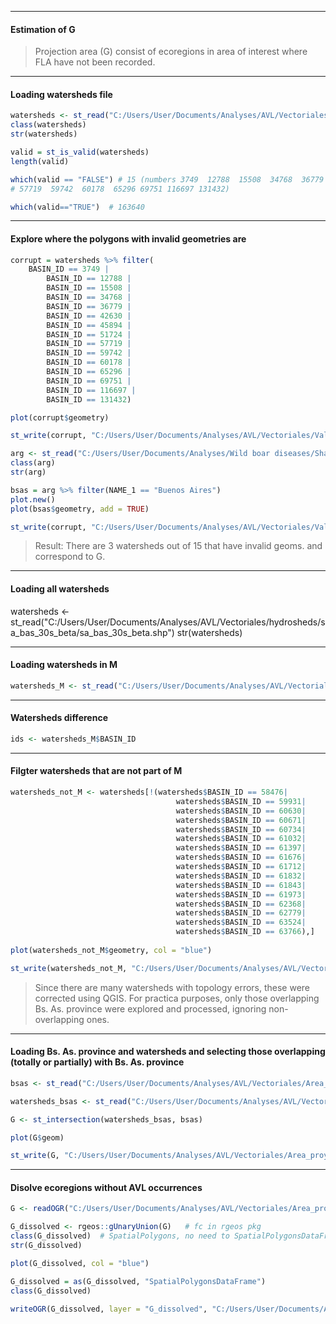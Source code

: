 ----
#### Estimation of G
>Projection area (G) consist of ecoregions in area of interest where FLA have not been recorded.

----
#### Loading watersheds file 

```r
watersheds <- st_read("C:/Users/User/Documents/Analyses/AVL/Vectoriales/hydrosheds/sa_bas_30s_beta")
class(watersheds)
str(watersheds)

valid = st_is_valid(watersheds)
length(valid)

which(valid == "FALSE") # 15 (numbers 3749  12788  15508  34768  36779  42630  45894  51724  
# 57719  59742  60178  65296 69751 116697 131432)

which(valid=="TRUE")  # 163640
```

----
#### Explore where the polygons with invalid geometries are

```r
corrupt = watersheds %>% filter(
    BASIN_ID == 3749 | 
        BASIN_ID == 12788 | 
        BASIN_ID == 15508 |
        BASIN_ID == 34768 |
        BASIN_ID == 36779 |
        BASIN_ID == 42630 |
        BASIN_ID == 45894 |
        BASIN_ID == 51724 |
        BASIN_ID == 57719 |
        BASIN_ID == 59742 |
        BASIN_ID == 60178 |
        BASIN_ID == 65296 |
        BASIN_ID == 69751 |
        BASIN_ID == 116697 |
        BASIN_ID == 131432)  

plot(corrupt$geometry)

st_write(corrupt, "C:/Users/User/Documents/Analyses/AVL/Vectoriales/Valid watersheds/Corrupt_watersheds.gpkg", driver = "gpkg")

arg <- st_read("C:/Users/User/Documents/Analyses/Wild boar diseases/Shapefiles/ARG_adm/ARG_adm2.shp")
class(arg)
str(arg)

bsas = arg %>% filter(NAME_1 == "Buenos Aires")
plot.new()
plot(bsas$geometry, add = TRUE)

st_write(corrupt, "C:/Users/User/Documents/Analyses/AVL/Vectoriales/Valid watersheds/Bs_As.gpkg", driver = "gpkg")
```

>Result: There are 3 watersheds out of 15 that have invalid geoms. and correspond to G.

----
#### Loading all watersheds

watersheds <- st_read("C:/Users/User/Documents/Analyses/AVL/Vectoriales/hydrosheds/sa_bas_30s_beta/sa_bas_30s_beta.shp")
str(watersheds)

----
#### Loading watersheds in M

```r
watersheds_M <- st_read("C:/Users/User/Documents/Analyses/AVL/Vectoriales/Area_calibracion/Watersheds_AVL.gpkg")
```

----
#### Watersheds difference

```r
ids <- watersheds_M$BASIN_ID
```

----
#### Filgter watersheds that are not part of M

```r
watersheds_not_M <- watersheds[!(watersheds$BASIN_ID == 58476|
                                     watersheds$BASIN_ID == 59931|
                                     watersheds$BASIN_ID == 60630|
                                     watersheds$BASIN_ID == 60671|
                                     watersheds$BASIN_ID == 60734|
                                     watersheds$BASIN_ID == 61032|
                                     watersheds$BASIN_ID == 61397|
                                     watersheds$BASIN_ID == 61676|
                                     watersheds$BASIN_ID == 61712|
                                     watersheds$BASIN_ID == 61832|
                                     watersheds$BASIN_ID == 61843|
                                     watersheds$BASIN_ID == 61973|
                                     watersheds$BASIN_ID == 62368|
                                     watersheds$BASIN_ID == 62779|
                                     watersheds$BASIN_ID == 63524|
                                     watersheds$BASIN_ID == 63766),] 
    
plot(watersheds_not_M$geometry, col = "blue")

st_write(watersheds_not_M, "C:/Users/User/Documents/Analyses/AVL/Vectoriales/Valid watersheds/Watersheds_not_M.gpkg", driver = "gpkg")
```

>Since there are many watersheds with topology errors, these were corrected using QGIS. For practica purposes, only those overlapping Bs. As. province were explored and processed, ignoring non-overlapping ones. 

----
#### Loading Bs. As. province and watersheds and selecting those overlapping (totally or partially) with Bs. As. province

```r
bsas <- st_read("C:/Users/User/Documents/Analyses/AVL/Vectoriales/Area_calibracion/Bs.As_province.gpkg")

watersheds_bsas <- st_read("C:/Users/User/Documents/Analyses/AVL/Vectoriales/Watersheds/Watersheds_not_M_subset.gpkg")

G <- st_intersection(watersheds_bsas, bsas)

plot(G$geom)

st_write(G, "C:/Users/User/Documents/Analyses/AVL/Vectoriales/Area_proyeccion/G.gpkg")
```

----
#### Disolve ecoregions without AVL occurrences

```r
G <- readOGR("C:/Users/User/Documents/Analyses/AVL/Vectoriales/Area_proyeccion/G.gpkg")

G_dissolved <- rgeos::gUnaryUnion(G)   # fc in rgeos pkg
class(G_dissolved)  # SpatialPolygons, no need to SpatialPolygonsDataFrame
str(G_dissolved)

plot(G_dissolved, col = "blue")

G_dissolved = as(G_dissolved, "SpatialPolygonsDataFrame")
class(G_dissolved)

writeOGR(G_dissolved, layer = "G_dissolved", "C:/Users/User/Documents/Analyses/AVL/Vectoriales/Area_proyeccion/G_final.shp", driver = "ESRI Shapefile")
```
